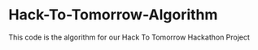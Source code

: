 # Hack-To-Tomorrow-Algorithm

This code is the algorithm for our Hack To Tomorrow Hackathon Project
